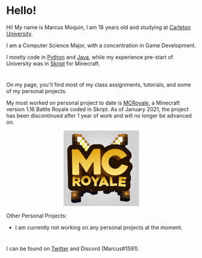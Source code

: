 # Hello!
Hi! My name is Marcus Moquin, I am 18 years old and studying at [Carleton University](https://carleton.ca/). 

I am a Computer Science Major, with a concentration in Game Development.

I mostly code in [Python](https://www.python.org/) and [Java](https://www.java.com/en/), while my experience pre-start of University was in [Skript](https://github.com/SkriptLang/Skript) for Minecraft.
#

On my page, you'll find most of my class assignments, tutorials, and some of my personal projects.

My most worked on personal project to date is [MCRoyale](https://twitter.com/MCRoyaleNetwork), a Minecraft version 1.16 Battle Royale coded in Skript. As of January 2021, the project has been discontinued after 1 year of work and will no longer be advanced on.

<p align="center">
  <img width="200" src="https://github.com/MrcsM/MrcsM/blob/main/NotComplete.png?raw=true">
</p>

Other Personal Projects:
 - I am currently not working on any personal projects at the moment.

#

I can be found on [Twitter](https://twitter.com/MrcsTwitt) and Discord (Marcus#1591).
#
